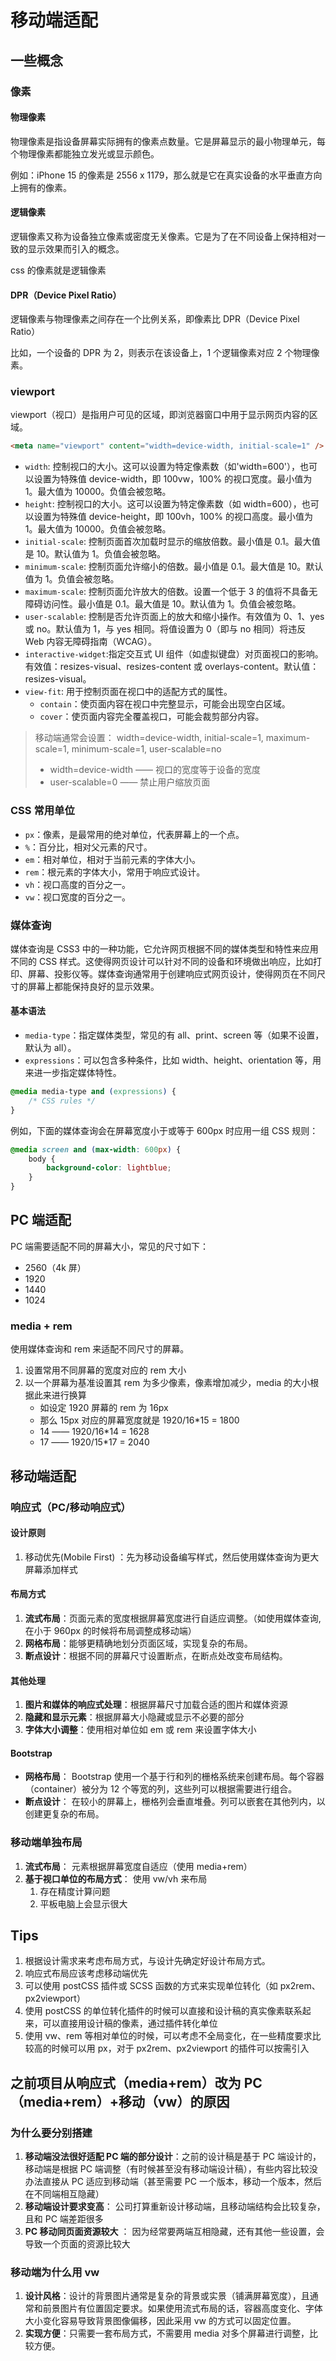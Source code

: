 # 移动端适配

## 一些概念

### 像素

#### 物理像素

物理像素是指设备屏幕实际拥有的像素点数量。它是屏幕显示的最小物理单元，每个物理像素都能独立发光或显示颜色。

例如：iPhone 15 的像素是 2556 x 1179，那么就是它在真实设备的水平垂直方向上拥有的像素。

#### 逻辑像素

逻辑像素又称为设备独立像素或密度无关像素。它是为了在不同设备上保持相对一致的显示效果而引入的概念。

css 的像素就是逻辑像素

#### DPR（Device Pixel Ratio）

逻辑像素与物理像素之间存在一个比例关系，即像素比 DPR（Device Pixel Ratio）

比如，一个设备的 DPR 为 2，则表示在该设备上，1 个逻辑像素对应 2 个物理像素。

### viewport

viewport（视口）是指用户可见的区域，即浏览器窗口中用于显示网页内容的区域。

```html
<meta name="viewport" content="width=device-width, initial-scale=1" />
```

-   `width`: 控制视口的大小。这可以设置为特定像素数（如'width=600'），也可以设置为特殊值 device-width，即 100vw，100% 的视口宽度。最小值为 1。最大值为 10000。负值会被忽略。
-   `height`: 控制视口的大小。这可以设置为特定像素数（如 width=600），也可以设置为特殊值 device-height，即 100vh，100% 的视口高度。最小值为 1。最大值为 10000。负值会被忽略。
-   `initial-scale`: 控制页面首次加载时显示的缩放倍数。最小值是 0.1。最大值是 10。默认值为 1。负值会被忽略。
-   `minimum-scale`: 控制页面允许缩小的倍数。最小值是 0.1。最大值是 10。默认值为 1。负值会被忽略。
-   `maximum-scale`: 控制页面允许放大的倍数。设置一个低于 3 的值将不具备无障碍访问性。最小值是 0.1。最大值是 10。默认值为 1。负值会被忽略。
-   `user-scalable`: 控制是否允许页面上的放大和缩小操作。有效值为 0、1、yes 或 no。默认值为 1，与 yes 相同。将值设置为 0（即与 no 相同）将违反 Web 内容无障碍指南（WCAG）。
-   `interactive-widget`:指定交互式 UI 组件（如虚拟键盘）对页面视口的影响。有效值：resizes-visual、resizes-content 或 overlays-content。默认值：resizes-visual。
-   `view-fit`: 用于控制页面在视口中的适配方式的属性。
    -   `contain`：使页面内容在视口中完整显示，可能会出现空白区域。
    -   `cover`：使页面内容完全覆盖视口，可能会裁剪部分内容。

> 移动端通常会设置： width=device-width, initial-scale=1, maximum-scale=1, minimum-scale=1, user-scalable=no
>
> -   width=device-width —— 视口的宽度等于设备的宽度
> -   user-scalable=0 —— 禁止用户缩放页面

### CSS 常用单位

-   `px`：像素，是最常用的绝对单位，代表屏幕上的一个点。
-   `%`：百分比，相对父元素的尺寸。
-   `em`：相对单位，相对于当前元素的字体大小。
-   `rem`：根元素的字体大小，常用于响应式设计。
-   `vh`：视口高度的百分之一。
-   `vw`：视口宽度的百分之一。

### 媒体查询

媒体查询是 CSS3 中的一种功能，它允许网页根据不同的媒体类型和特性来应用不同的 CSS 样式。这使得网页设计可以针对不同的设备和环境做出响应，比如打印、屏幕、投影仪等。媒体查询通常用于创建响应式网页设计，使得网页在不同尺寸的屏幕上都能保持良好的显示效果。

#### 基本语法

-   `media-type`：指定媒体类型，常见的有 all、print、screen 等（如果不设置，默认为 all）。
-   `expressions`：可以包含多种条件，比如 width、height、orientation 等，用来进一步指定媒体特性。

```css
@media media-type and (expressions) {
    /* CSS rules */
}
```

例如，下面的媒体查询会在屏幕宽度小于或等于 600px 时应用一组 CSS 规则：

```css
@media screen and (max-width: 600px) {
    body {
        background-color: lightblue;
    }
}
```

## PC 端适配

PC 端需要适配不同的屏幕大小，常见的尺寸如下：

-   2560（4k 屏）
-   1920
-   1440
-   1024

### media + rem

使用媒体查询和 rem 来适配不同尺寸的屏幕。

1. 设置常用不同屏幕的宽度对应的 rem 大小
2. 以一个屏幕为基准设置其 rem 为多少像素，像素增加减少，media 的大小根据此来进行换算
    - 如设定 1920 屏幕的 rem 为 16px
    - 那么 15px 对应的屏幕宽度就是 1920/16\*15 = 1800
    - 14 —— 1920/16\*14 = 1628
    - 17 —— 1920/15\*17 = 2040

## 移动端适配

### 响应式（PC/移动响应式）

#### 设计原则

1. 移动优先(Mobile First) ：先为移动设备编写样式，然后使用媒体查询为更大屏幕添加样式

#### 布局方式

1. **流式布局**：页面元素的宽度根据屏幕宽度进行自适应调整。（如使用媒体查询,在小于 960px 的时候将布局调整成移动端）
2. **网格布局**：能够更精确地划分页面区域，实现复杂的布局。
3. **断点设计**：根据不同的屏幕尺寸设置断点，在断点处改变布局结构。

#### 其他处理

1. **图片和媒体的响应式处理**：根据屏幕尺寸加载合适的图片和媒体资源
2. **隐藏和显示元素**：根据屏幕大小隐藏或显示不必要的部分
3. **字体大小调整**：使用相对单位如 em 或 rem 来设置字体大小

#### Bootstrap

-   **网格布局**： Bootstrap 使用一个基于行和列的栅格系统来创建布局。每个容器（container）被分为 12 个等宽的列，这些列可以根据需要进行组合。
-   **断点设计**： 在较小的屏幕上，栅格列会垂直堆叠。列可以嵌套在其他列内，以创建更复杂的布局。

### 移动端单独布局

1. **流式布局**： 元素根据屏幕宽度自适应（使用 media+rem）
2. **基于视口单位的布局方式**： 使用 vw/vh 来布局
    1. 存在精度计算问题
    2. 平板电脑上会显示很大

## Tips

1. 根据设计需求来考虑布局方式，与设计先确定好设计布局方式。
2. 响应式布局应该考虑移动端优先
3. 可以使用 postCSS 插件或 SCSS 函数的方式来实现单位转化（如 px2rem、px2viewport）
4. 使用 postCSS 的单位转化插件的时候可以直接和设计稿的真实像素联系起来，可以直接用设计稿的像素，通过插件转化单位
5. 使用 vw、rem 等相对单位的时候，可以考虑不全局变化，在一些精度要求比较高的时候可以用 px，对于 px2rem、px2viewport 的插件可以按需引入

## 之前项目从响应式（media+rem）改为 PC（media+rem）+移动（vw）的原因

### 为什么要分别搭建

1. **移动端没法很好适配 PC 端的部分设计**：之前的设计稿是基于 PC 端设计的，移动端是根据 PC 端调整（有时候甚至没有移动端设计稿），有些内容比较没办法直接从 PC 适应到移动端（甚至需要 PC 一个版本，移动一个版本，然后在不同端相互隐藏）
2. **移动端设计要求变高**： 公司打算重新设计移动端，且移动端结构会比较复杂，且和 PC 端差距很多
3. **PC 移动同页面资源较大** ： 因为经常要两端互相隐藏，还有其他一些设置，会导致一个页面的资源比较大

### 移动端为什么用 vw

1. **设计风格**：设计的背景图片通常是复杂的背景或实景（铺满屏幕宽度），且通常和前景图片有位置固定要求。如果使用流式布局的话，容器高度变化、字体大小变化容易导致背景图像偏移，因此采用 vw 的方式可以固定位置。
2. **实现方便**：只需要一套布局方式，不需要用 media 对多个屏幕进行调整，比较方便。
